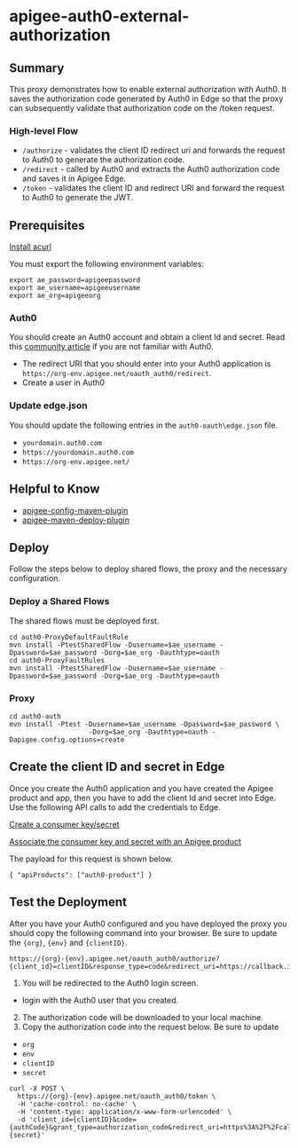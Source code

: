 # apigee-auth0-external-authorization

## Summary
This proxy demonstrates how to enable external authorization with Auth0.  It saves the authorization code generated by Auth0 in Edge so that the proxy can subsequently validate that authorization code on the /token request.

### High-level Flow
* `/authorize` - validates the client ID redirect uri and forwards the request to Auth0 to generate the authorization code.
* `/redirect` - called by Auth0 and extracts the Auth0 authorization code and saves it in Apigee Edge.
* `/token` - validates the client ID and redirect URI and forward the request to Auth0 to generate the JWT.

## Prerequisites
[Install acurl](http://docs.apigee.com/api-services/content/using-oauth2-security-apigee-edge-management-api#howtogetoauth2tokens)


You must export the following environment variables:
```
export ae_password=apigeepassword
export ae_username=apigeeusername
export ae_org=apigeeorg
```

### Auth0
You should create an Auth0 account and obtain a client Id and secret.
Read this [community article](https://community.apigee.com/articles/42269/auth0-with-apigee.html) if you are not familiar with Auth0.

* The redirect URI that you should enter into your Auth0 application is `https://org-env.apigee.net/oauth_auth0/redirect`.
* Create a user in Auth0

### Update edge.json
You should update the following entries in the `auth0-oauth\edge.json` file.
* `yourdomain.auth0.com`
* `https://yourdomain.auth0.com`
* `https://org-env.apigee.net/`

## Helpful to Know
* [apigee-config-maven-plugin](https://github.com/apigee/apigee-config-maven-plugin)
* [apigee-maven-deploy-plugin](https://github.com/apigee/apigee-deploy-maven-plugin)

## Deploy
Follow the steps below to deploy shared flows, the proxy and the necessary configuration.

### Deploy a Shared Flows
The shared flows must be deployed first.

```
cd auth0-ProxyDefaultFaultRule
mvn install -PtestSharedFlow -Dusername=$ae_username -Dpassword=$ae_password -Dorg=$ae_org -Dauthtype=oauth
cd auth0-ProxyFaultRules
mvn install -PtestSharedFlow -Dusername=$ae_username -Dpassword=$ae_password -Dorg=$ae_org -Dauthtype=oauth
```

### Proxy
```
cd auth0-auth
mvn install -Ptest -Dusername=$ae_username -Dpassword=$ae_password \
                    -Dorg=$ae_org -Dauthtype=oauth -Dapigee.config.options=create
```
## Create the client ID and secret in Edge
Once you create the Auth0 application and you have created the Apigee product and app, then you have to add the client Id and secret into Edge. Use the following API calls to add the credentials to Edge.

[Create a consumer key/secret](http://docs.apigee.com/management/apis/post/organizations/%7Borg_name%7D/developers/%7Bdeveloper_email_or_id%7D/apps/%7Bapp_name%7D/keys/create)

[Associate the consumer key and secret with an Apigee product](http://docs.apigee.com/management/apis/post/organizations/%7Borg_name%7D/developers/%7Bdeveloper_email_or_id%7D/apps/%7Bapp_name%7D/keys/%7Bconsumer_key%7D)

The payload for this request is shown below.
```
{ "apiProducts": ["auth0-product"] }
```


## Test the Deployment
After you have your Auth0 configured and you have deployed the proxy you should copy the following command into your browser.  Be sure to update the `{org}`, `{env}` and `{clientID}`.
```
https://{org}-{env}.apigee.net/oauth_auth0/authorize?{client_id}=clientID&response_type=code&redirect_uri=https://callback.io&scope=openid
```

1. You will be redirected to the Auth0 login screen.
  * login with the Auth0 user that you created.  
2. The authorization code will be downloaded to your local machine.
3. Copy the authorization code into the request below. Be sure to update
  * `org`
  * `env`
  * `clientID`
  * `secret`

```
curl -X POST \
  https://{org}-{env}.apigee.net/oauth_auth0/token \
  -H 'cache-control: no-cache' \
  -H 'content-type: application/x-www-form-urlencoded' \
  -d 'client_id={clientID}&code={authCode}&grant_type=authorization_code&redirect_uri=https%3A%2F%2Fcallback.io&client_secret={secret}'
```
